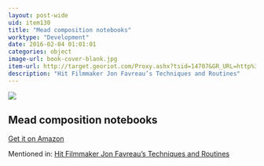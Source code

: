 ```yaml
---
layout: post-wide
uid: item130
title: "Mead composition notebooks"
worktype: "Development"
date: 2016-02-04 01:01:01
categories: object
image-url: book-cover-blank.jpg
item-url: http://target.georiot.com/Proxy.ashx?tsid=14707&GR_URL=http%3A%2F%2Fwww.amazon.com%2FMead-Composition-Book-pack-2%2Fdp%2FB002ZZ4FPY%2F
description: "Hit Filmmaker Jon Favreau’s Techniques and Routines"
---
```

<a href="http://target.georiot.com/Proxy.ashx?tsid=14707&GR_URL=http%3A%2F%2Fwww.amazon.com%2FMead-Composition-Book-pack-2%2Fdp%2FB002ZZ4FPY%2F" target="blank"><img src="../../../../img/thumbs/book-cover-blank.jpg" class="prod-img"></a>
<h2>Mead composition notebooks</h2>
<p><a href="http://target.georiot.com/Proxy.ashx?tsid=14707&GR_URL=http%3A%2F%2Fwww.amazon.com%2FMead-Composition-Book-pack-2%2Fdp%2FB002ZZ4FPY%2F" target="blank">Get it on Amazon</a><p>
<p>Mentioned in: <a href="http://fourhourworkweek.com/2015/04/14/jon-favreau/" target="blank">Hit Filmmaker Jon Favreau’s Techniques and Routines</a></p>
